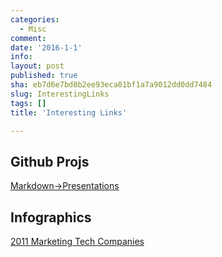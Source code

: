 ```yaml
---
categories:
  - Misc
comment: 
date: '2016-1-1'
info: 
layout: post
published: true
sha: eb7d6e7bd0b2ee93eca01bf1a7a9012dd0dd7484
slug: InterestingLinks
tags: []
title: 'Interesting Links'

---
```


## Github Projs
[Markdown->Presentations](https://github.com/shower/jekyller)

## Infographics
[2011 Marketing Tech Companies](https://steveblank.files.wordpress.com/2011/02/marketing-tech-landscape.png)

